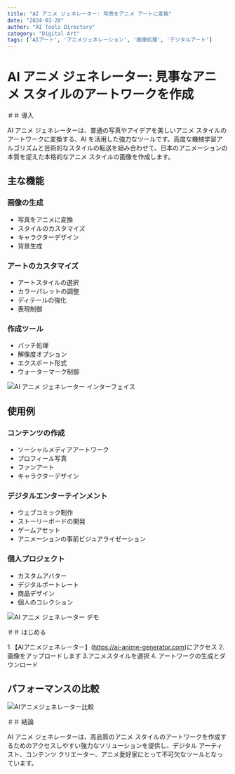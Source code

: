 ```yaml
---
title: "AI アニメ ジェネレーター: 写真をアニメ アートに変換"
date: "2024-03-20"
author: "AI Tools Directory"
category: "Digital Art"
tags: ['AIアート', 'アニメジェネレーション', '画像処理', 'デジタルアート']
---
```

# AI アニメ ジェネレーター: 見事なアニメ スタイルのアートワークを作成

＃＃ 導入

AI アニメ ジェネレーターは、普通の写真やアイデアを美しいアニメ スタイルのアートワークに変換する、AI を活用した強力なツールです。高度な機械学習アルゴリズムと芸術的なスタイルの転送を組み合わせて、日本のアニメーションの本質を捉えた本格的なアニメ スタイルの画像を作成します。

## 主な機能

### 画像の生成
- 写真をアニメに変換
- スタイルのカスタマイズ
- キャラクターデザイン
- 背景生成

### アートのカスタマイズ
- アートスタイルの選択
- カラーパレットの調整
- ディテールの強化
- 表現制御

### 作成ツール
- バッチ処理
- 解像度オプション
- エクスポート形式
- ウォーターマーク制御

![AI アニメ ジェネレーター インターフェイス](/imgs/ai-anime-generator/interface.jpg)

## 使用例

### コンテンツの作成
- ソーシャルメディアアートワーク
- プロフィール写真
- ファンアート
- キャラクターデザイン

### デジタルエンターテインメント
- ウェブコミック制作
- ストーリーボードの開発
- ゲームアセット
- アニメーションの事前ビジュアライゼーション

### 個人プロジェクト
- カスタムアバター
- デジタルポートレート
- 商品デザイン
- 個人のコレクション

![AI アニメ ジェネレーター デモ](/imgs/ai-anime-generator/demo.jpg)

＃＃ はじめる

1.【AIアニメジェネレーター】(https://ai-anime-generator.com)にアクセス
2. 画像をアップロードします
3.アニメスタイルを選択
4. アートワークの生成とダウンロード

## パフォーマンスの比較

![AIアニメジェネレーター比較](/imgs/ai-anime-generator/comparison.jpg)

＃＃ 結論

AI アニメ ジェネレーターは、高品質のアニメ スタイルのアートワークを作成するためのアクセスしやすい強力なソリューションを提供し、デジタル アーティスト、コンテンツ クリエーター、アニメ愛好家にとって不可欠なツールとなっています。
